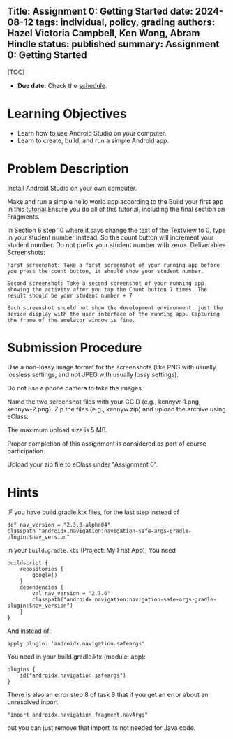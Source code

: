 Title: Assignment 0: Getting Started
date: 2024-08-12
tags: individual, policy, grading
authors: Hazel Victoria Campbell, Ken Wong, Abram Hindle
status: published
summary: Assignment 0: Getting Started
----

[TOC]

* **Due date:** Check the [schedule]({filename}/pages/home.md#schedule).

# Learning Objectives

* Learn how to use Android Studio on your computer.
* Learn to create, build, and run a simple Android app.

# Problem Description

Install Android Studio on your own computer.

Make and run a simple hello world app according to the Build your first app in this [tutorial]({attach}/general/slides/Build_Your_First_Android_App_in_Java.pdf).Ensure you do all of this tutorial, including the final section on Fragments.

In Section 6 step 10 where it says change the text of the TextView to 0, type in your student number instead. So the count button will increment your student number. Do not prefix your student number with zeros.
Deliverables
Screenshots:

    First screenshot: Take a first screenshot of your running app before you press the count button, it should show your student number.

    Second screenshot: Take a second screenshot of your running app showing the activity after you tap the Count button 7 times. The result should be your student number + 7

    Each screenshot should not show the development environment, just the device display with the user interface of the running app. Capturing the frame of the emulator window is fine.

# Submission Procedure

Use a non-lossy image format for the screenshots (like PNG with usually lossless settings, and not JPEG with usually lossy settings).

Do not use a phone camera to take the images.

Name the two screenshot files with your CCID (e.g., kennyw-1.png, kennyw-2.png). Zip the files (e.g., kennyw.zip) and upload the archive using eClass.

The maximum upload size is 5 MB.

Proper completion of this assignment is considered as part of course participation.

Upload your zip file to eClass under "Assignment 0".

# Hints

IF you have build.gradle.ktx files, for the last step instead of

```
def nav_version = "2.3.0-alpha04"
classpath "androidx.navigation:navigation-safe-args-gradle-plugin:$nav_version"
```

in your `build.gradle.ktx` (Project: My Frist App), You need

```
buildscript {
    repositories {
        google()
    }
    dependencies {
        val nav_version = "2.7.6"
        classpath("androidx.navigation:navigation-safe-args-gradle-plugin:$nav_version")
    }
}
```

And instead of:

```
apply plugin: 'androidx.navigation.safeargs'
```

You need in your build.gradle.ktx (module: app):

```
plugins {
    id("androidx.navigation.safeargs")
}
```

There is also an error step 8 of task 9 that if you get an error about an unresolved inport

```
"import androidx.navigation.fragment.navArgs" 
```

but you can just remove that import its not needed for Java code.
